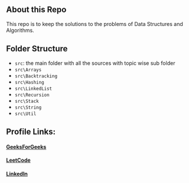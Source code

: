 ## About this Repo

This repo is to keep the solutions to the problems of Data Structures and Algorithms.

## Folder Structure

- `src`: the main folder with all the sources with topic wise sub folder
- `src\Arrays`
- `src\Backtracking`
- `src\Hashing`
- `src\LinkedList`
- `src\Recursion`
- `src\Stack`
- `src\String`
- `src\Util`

## Profile Links:

#### [GeeksForGeeks](https://auth.geeksforgeeks.org/user/agarwalkrishnanshu/practice) 
#### [LeetCode](https://leetcode.com/agarwalkrishnanshu/)
#### [LinkedIn](https://www.linkedin.com/in/krishnanshu-agarwal/)

